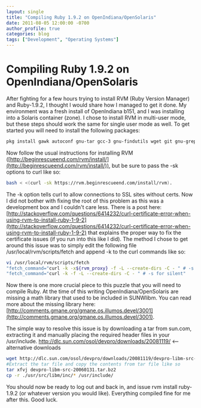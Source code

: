 ```yaml
---
layout: single
title: "Compiling Ruby 1.9.2 on OpenIndiana/OpenSolaris"
date: 2011-08-05 12:00:00 -0700
author_profile: true
categories: blog
tags: ["Development", "Operating Systems"]
---
```


# Compiling Ruby 1.9.2 on OpenIndiana/OpenSolaris

After fighting for a few hours trying to install RVM (Ruby Version Manager) and Ruby-1.9.2, I thought I would share how I managed to get it done. My environment was a fresh install of OpenIndiana b151, and I was installing into a Solaris container (zone). I chose to install RVM in multi-user mode, but these steps should work the same for single user mode as well. To get started you will need to install the following packages:

```bash
pkg install gawk autoconf gnu-tar gcc-3 gnu-findutils wget git gnu-grep
```

Now follow the usual instructions for installing RVM ([http://beginrescueend.com/rvm/install/](http://beginrescueend.com/rvm/install/)), but be sure to pass the -sk options to curl like so:

```bash
bash < <(curl -sk https://rvm.beginrescueend.com/install/rvm).
```

The -k option tells curl to allow connections to SSL sites without certs. Now I did not bother with fixing the root of this problem as this was a development box and I couldn't care less. There is a post here: [http://stackoverflow.com/questions/6414232/curl-certificate-error-when-using-rvm-to-install-ruby-1-9-2](http://stackoverflow.com/questions/6414232/curl-certificate-error-when-using-rvm-to-install-ruby-1-9-2) that explains the proper way to fix the certificate issues (if you run into this like I did). The method I chose to get around this issue was to simply edit the following file /usr/local/rvm/scripts/fetch and append -k to the curl commands like so:

```bash
vi /usr/local/rvm/scripts/fetch
"fetch_command="curl -k -x${rvm_proxy} -f -L --create-dirs -C - " # -s for silent"
"fetch_command="curl -k -f -L --create-dirs -C - " # -s for silent"
```

Now there is one more crucial piece to this puzzle that you will need to compile Ruby. At the time of this writing OpenIndiana/OpenSolaris are missing a math library that used to be included in SUNWlibm. You can read more about the missing library here: [http://comments.gmane.org/gmane.os.illumos.devel/3001](http://comments.gmane.org/gmane.os.illumos.devel/3001).

The simple way to resolve this issue is by downloading a tar from sun.com, extracting it and manually placing the required header files in your /usr/include.
http://dlc.sun.com/osol/devpro/downloads/20081119/ <--alternative downloads

```bash
wget http://dlc.sun.com/osol/devpro/downloads/20081119/devpro-libm-src-20060131.tar.bz2
#Extract the tar file and copy the contents from tar file like so
tar xfvj devpro-libm-src-20060131.tar.bz2
cp -r ./usr/src/libm/inc/* /usr/include/
```

You should now be ready to log out and back in, and issue rvm install ruby-1.9.2 (or whatever version you would like).
Everything compiled fine for me after this. Good luck.
